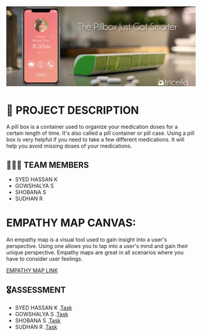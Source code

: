 <h1 align="fill" >
 <img src="coverimg.png" />
</h1>

# 📒 PROJECT DESCRIPTION

A pill box is a container used to organize your medication doses for a certain length of time. It's also called a pill container or pill case. Using a pill box is very helpful if you need to take a few different medications. It will help you avoid missing doses of your medications.

## 🧑🏻‍🦰 TEAM MEMBERS
- SYED HASSAN K
- GOWSHALYA S
- SHOBANA S
- SUDHAN R

# EMPATHY MAP CANVAS:

An empathy map is a visual tool used to gain insight into a user's perspective. Using one allows you to tap into a user's mind and gain their unique perspective. Empathy maps are great in all scenarios where you have to consider user feelings.


[EMPATHY MAP LINK ](https://github.com/IBM-EPBL/IBM-Project-3634-1658585233/blob/main/Ideation%20Phase/2%20Empathy%20Map%20Canvas/Empathy%20%20Map.pdf)

## 🎖️ASSESSMENT 

- SYED HASSAN K  .[Task](https://github.com/IBM-EPBL/IBM-Project-3634-1658585233/tree/main/Assignment/1%20Syed%20Hassan%20K)
- GOWSHALYA S    .[Task](https://github.com/IBM-EPBL/IBM-Project-3634-1658585233/tree/main/Assignment/2%20Gowshalya%20S)
- SHOBANA S      .[Task](https://github.com/IBM-EPBL/IBM-Project-3634-1658585233/tree/main/Assignment/3%20Shobana%20S)
- SUDHAN R       .[Task](https://github.com/IBM-EPBL/IBM-Project-3634-1658585233/tree/main/Assignment/4%20Sudhan%20R)





